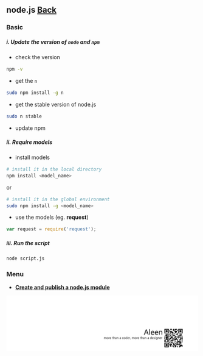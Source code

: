 ## node.js [Back](./../JavaScript.md)

### Basic

##### **i.** Update the version of `node` and `npm`

- check the version

```sh
npm -v
```

- get the `n`

```sh
sudo npm install -g n
```

- get the stable version of node.js

```sh
sudo n stable
```

- update npm

##### **ii.** Require models

- install models

```sh
# install it in the local directory
npm install <model_name>
```
or

```sh
# install it in the global environment
sudo npm install -g <model_name>
```

- use the models (eg. **request**)

```js
var request = require('request');
```

##### **iii.** Run the script

```sh
node script.js
```

### Menu

- [**Create and publish a node.js module**](./npm/npm.md)


<a href="http://aleen42.github.io/" target="_blank" ><img src="./../../../pic/tail.gif"></a>